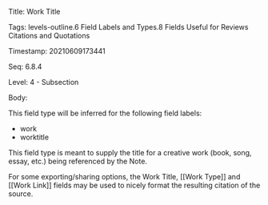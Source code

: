 Title:  Work Title

Tags:   levels-outline.6 Field Labels and Types.8 Fields Useful for Reviews Citations and Quotations

Timestamp: 20210609173441

Seq:    6.8.4

Level:  4 - Subsection

Body: 

This field type will be inferred for the following field labels:

+ work
+ worktitle

This field type is meant to supply the title for a creative work (book, song, essay, etc.) being referenced by the Note. 

For some exporting/sharing options, the Work Title, [[Work Type]] and [[Work Link]] fields may be used to nicely format the resulting citation of the source.
